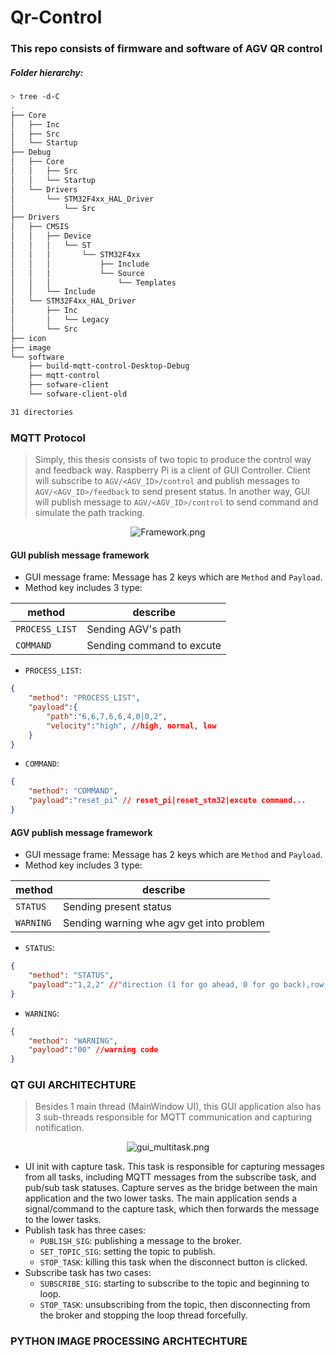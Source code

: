 # Qr-Control

### This repo consists of firmware and software of AGV QR control

##### Folder hierarchy:

```bash
> tree -d-C
.
├── Core
│   ├── Inc
│   ├── Src
│   └── Startup
├── Debug
│   ├── Core
│   │   ├── Src
│   │   └── Startup
│   └── Drivers
│       └── STM32F4xx_HAL_Driver
│           └── Src
├── Drivers
│   ├── CMSIS
│   │   ├── Device
│   │   │   └── ST
│   │   │       └── STM32F4xx
│   │   │           ├── Include
│   │   │           └── Source
│   │   │               └── Templates
│   │   └── Include
│   └── STM32F4xx_HAL_Driver
│       ├── Inc
│       │   └── Legacy
│       └── Src
├── icon
├── image
└── software
    ├── build-mqtt-control-Desktop-Debug
    ├── mqtt-control
    ├── sofware-client
    └── sofware-client-old

31 directories
```

### MQTT Protocol
> Simply, this thesis consists of two topic to produce the control way and feedback way. Raspberry Pi is a client of GUI Controller. Client will subscribe to `AGV/<AGV_ID>/control`  and publish messages to `AGV/<AGV_ID>/feedback` to send present status. In another way, GUI will publish message to `AGV/<AGV_ID>/control` to send command and simulate the path tracking.

<div align=center>

![Framework.png](image%2FFramework.png)

</div>


#### GUI publish message framework
- GUI message frame: Message has 2 keys which are `Method` and `Payload`.
- Method key includes 3 type:

| method            |  describe                  | 
|---                |---                         |
| `PROCESS_LIST`    |Sending AGV's path          |      
| `COMMAND`         |Sending command to excute   |  

- `PROCESS_LIST`:
```json
{
    "method": "PROCESS_LIST",
    "payload":{
        "path":"6,6,7,6,6,4,0|0,2",
        "velocity":"high", //high, normal, low
    }
}
```
- `COMMAND`:
```json
{
    "method": "COMMAND",
    "payload":"reset_pi" // reset_pi|reset_stm32|excute command...
}
```
#### AGV publish message framework

- GUI message frame: Message has 2 keys which are `Method` and `Payload`.
- Method key includes 3 type:

| method            |  describe                                | 
|---                |---                                       |
| `STATUS`          |Sending present status                    |      
| `WARNING`         |Sending warning whe agv get into problem  |


- `STATUS`:
```json
{
    "method": "STATUS",
    "payload":"1,2,2" //"direction (1 for go ahead, 0 for go back),row,column"
}
```
- `WARNING`:
```json
{
    "method": "WARNING",
    "payload":"00" //warning code
}
```


### QT GUI ARCHITECHTURE
> Besides 1 main thread (MainWindow UI), this GUI application also has 3 sub-threads responsible for MQTT communication and capturing notification.
<div align=center>

![gui_multitask.png](image%2Fgui_multitask.png)

</div>

- UI init with capture task. This task is responsible for capturing messages from all tasks, including MQTT messages from the subscribe task, and pub/sub task statuses. Capture serves as the bridge between the main application and the two lower tasks. The main application sends a signal/command to the capture task, which then forwards the message to the lower tasks.
- Publish task has three cases:
    - `PUBLISH_SIG`: publishing a message to the broker.
    - `SET_TOPIC_SIG`: setting the topic to publish.
    - `STOP_TASK`: killing this task when the disconnect button is clicked.
- Subscribe task has two cases:
    - `SUBSCRIBE_SIG`: starting to subscribe to the topic and beginning to loop.
    - `STOP_TASK`: unsubscribing from the topic, then disconnecting from the broker and stopping the loop thread forcefully. 

### PYTHON IMAGE PROCESSING ARCHTECHTURE
